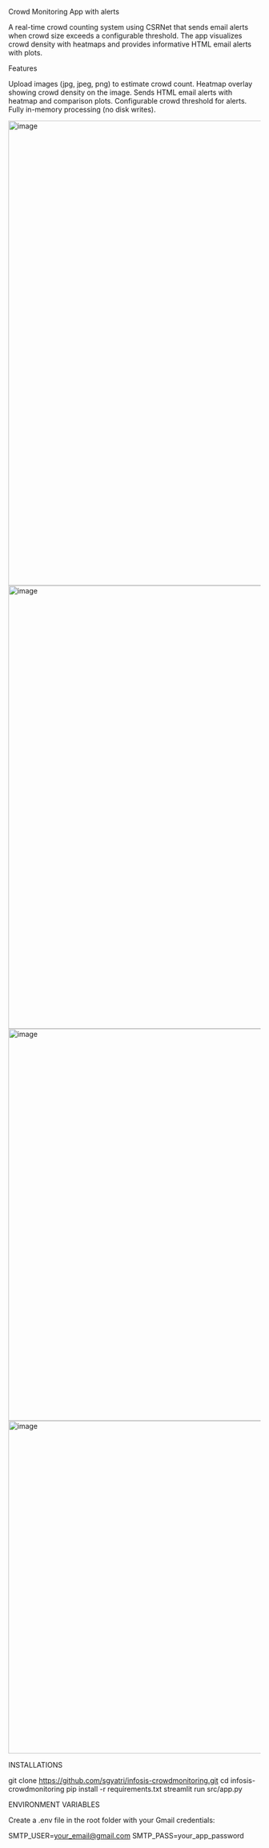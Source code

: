 
Crowd Monitoring App with alerts

A real-time crowd counting system using CSRNet that sends email alerts when crowd size exceeds a configurable threshold. The app visualizes crowd density with heatmaps and provides informative HTML email alerts with plots.

Features

Upload images (jpg, jpeg, png) to estimate crowd count.
Heatmap overlay showing crowd density on the image.
Sends HTML email alerts with heatmap and comparison plots.
Configurable crowd threshold for alerts.
Fully in-memory processing (no disk writes).



<img width="1899" height="926" alt="image" src="https://github.com/user-attachments/assets/79df2df6-fb4d-4817-ae98-2f158de74a8c" />
<img width="1889" height="883" alt="image" src="https://github.com/user-attachments/assets/882282bd-cc89-4263-a13c-75581c2d4f83" />
<img width="1533" height="781" alt="image" src="https://github.com/user-attachments/assets/c708c4cf-83a7-4770-a6b6-b45209f49b91" />
<img width="1574" height="663" alt="image" src="https://github.com/user-attachments/assets/8151f36b-6ba3-47f8-a137-c1be572c1410" />

INSTALLATIONS 

git clone https://github.com/sgyatri/infosis-crowdmonitoring.git
cd infosis-crowdmonitoring
pip install -r requirements.txt
streamlit run src/app.py

ENVIRONMENT VARIABLES 

Create a .env file in the root folder with your Gmail credentials:

SMTP_USER=your_email@gmail.com
SMTP_PASS=your_app_password

